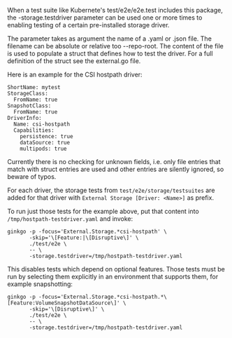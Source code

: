 When a test suite like Kubernete's test/e2e/e2e.test includes this
package, the -storage.testdriver parameter can be used one or more
times to enabling testing of a certain pre-installed storage driver.

The parameter takes as argument the name of a .yaml or .json file. The
filename can be absolute or relative too --repo-root. The content of
the file is used to populate a struct that defines how to test the
driver. For a full definition of the struct see the external.go file.

Here is an example for the CSI hostpath driver:

    ShortName: mytest
    StorageClass:
      FromName: true
    SnapshotClass:
      FromName: true
    DriverInfo:
      Name: csi-hostpath
      Capabilities:
        persistence: true
        dataSource: true
        multipods: true

Currently there is no checking for unknown fields, i.e. only file
entries that match with struct entries are used and other entries are
silently ignored, so beware of typos.

For each driver, the storage tests from `test/e2e/storage/testsuites`
are added for that driver with `External Storage [Driver: <Name>]` as
prefix.

To run just those tests for the example above, put that content into
`/tmp/hostpath-testdriver.yaml` and invoke:

    ginkgo -p -focus='External.Storage.*csi-hostpath' \
           -skip='\[Feature:|\[Disruptive\]' \
           ./test/e2e \
           -- \
           -storage.testdriver=/tmp/hostpath-testdriver.yaml

This disables tests which depend on optional features. Those tests
must be run by selecting them explicitly in an environment that
supports them, for example snapshotting:

    ginkgo -p -focus='External.Storage.*csi-hostpath.*\[Feature:VolumeSnapshotDataSource\]' \
           -skip='\[Disruptive\]' \
           ./test/e2e \
           -- \
           -storage.testdriver=/tmp/hostpath-testdriver.yaml
